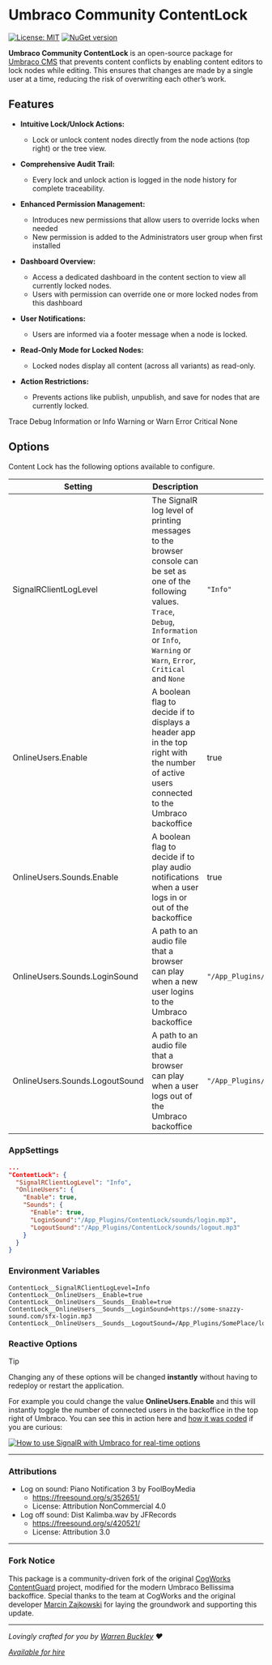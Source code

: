 # Umbraco Community ContentLock

[![License: MIT](https://img.shields.io/badge/License-MIT-blue.svg)](LICENSE)
[![NuGet version](https://img.shields.io/nuget/v/Umbraco.Community.ContentLock.svg)](https://www.nuget.org/packages/Umbraco.Community.ContentLock)

**Umbraco Community ContentLock** is an open-source package for [Umbraco CMS](https://umbraco.com/) that prevents content conflicts by enabling content editors to lock nodes while editing. This ensures that changes are made by a single user at a time, reducing the risk of overwriting each other’s work.

## Features

- **Intuitive Lock/Unlock Actions:**  
  - Lock or unlock content nodes directly from the node actions (top right) or the tree view.
  
- **Comprehensive Audit Trail:**  
  - Every lock and unlock action is logged in the node history for complete traceability.
  
- **Enhanced Permission Management:**  
  - Introduces new permissions that allow users to override locks when needed
  - New permission is added to the Administrators user group when first installed
  
- **Dashboard Overview:**  
  - Access a dedicated dashboard in the content section to view all currently locked nodes.
  - Users with permission can override one or more locked nodes from this dashboard
  
- **User Notifications:**  
  - Users are informed via a footer message when a node is locked.
  
- **Read-Only Mode for Locked Nodes:**  
  - Locked nodes display all content (across all variants) as read-only.
  
- **Action Restrictions:**  
  - Prevents actions like publish, unpublish, and save for nodes that are currently locked.


Trace
Debug
Information or Info
Warning or Warn
Error
Critical
None

## Options
Content Lock has the following options available to configure. 

| Setting | Description | Default Value |
| -- | -- | -- |
| SignalRClientLogLevel | The SignalR log level of printing messages to the browser console can be set as one of the following values. `Trace`, `Debug`, `Information` or `Info`, `Warning` or `Warn`, `Error`, `Critical` and `None` | `"Info"` |
| OnlineUsers.Enable | A boolean flag to decide if to displays a header app in the top right with the number of active users connected to the Umbraco backoffice | true
| OnlineUsers.Sounds.Enable | A boolean flag to decide if to play audio notifications when a user logs in or out of the backoffice | true
| OnlineUsers.Sounds.LoginSound | A path to an audio file that a browser can play when a new user logins to the Umbraco backoffice | `"/App_Plugins/ContentLock/sounds/login.mp3"`
| OnlineUsers.Sounds.LogoutSound | A path to an audio file that a browser can play when a user logs out of the Umbraco backoffice | `"/App_Plugins/ContentLock/sounds/logout.mp3"`

### AppSettings

```json
...
"ContentLock": {
  "SignalRClientLogLevel": "Info",
  "OnlineUsers": {
    "Enable": true,
    "Sounds": {
      "Enable": true,
      "LoginSound":"/App_Plugins/ContentLock/sounds/login.mp3",
      "LogoutSound":"/App_Plugins/ContentLock/sounds/logout.mp3"
    }
  }
}
```

### Environment Variables
```
ContentLock__SignalRClientLogLevel=Info
ContentLock__OnlineUsers__Enable=true
ContentLock__OnlineUsers__Sounds__Enable=true
ContentLock__OnlineUsers__Sounds__LoginSound=https://some-snazzy-sound.com/sfx-login.mp3
ContentLock__OnlineUsers__Sounds__LogoutSound=/App_Plugins/SomePlace/logout.mp3
```

### Reactive Options

> [!TIP]
> Changing any of these options will be changed **instantly** without having to redeploy or restart the application.

For example you could change the value **OnlineUsers.Enable** and this will instantly toggle the number of connected users in the backoffice in the top right of Umbraco.
You can see this in action here and [how it was coded](https://blog.hackmakedo.com/2025/04/28/using-signalr-ioptionsmonitor-with-umbraco-bellissima-for-reactive-net-options/) if you are curious:

[![How to use SignalR with Umbraco for real-time options](https://img.youtube.com/vi/MZfeUKSO8h4/0.jpg)](https://www.youtube.com/watch?v=MZfeUKSO8h4)


---

### Attributions
* Log on sound: Piano Notification 3 by FoolBoyMedia
  * https://freesound.org/s/352651/
  * License: Attribution NonCommercial 4.0
* Log off sound: Dist Kalimba.wav by JFRecords
  * https://freesound.org/s/420521/
  * License: Attribution 3.0

---

### Fork Notice
This package is a community-driven fork of the original [CogWorks ContentGuard](https://github.com/thecogworks/Cogworks.ContentGuard) project, modified for the modern Umbraco Bellissima backoffice. Special thanks to the team at CogWorks and the original developer [Marcin Zajkowski](https://github.com/mzajkowski) for laying the groundwork and supporting this update.

---

_Lovingly crafted for you by [Warren Buckley](https://github.com/sponsors/warrenbuckley) ❤️_

_[Available for hire](https://hackmakedo.com/)_
